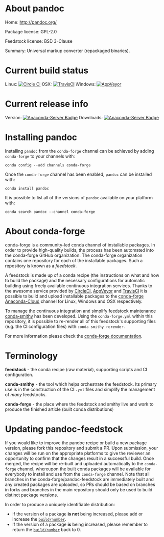 About pandoc
============

Home: http://pandoc.org/

Package license: GPL-2.0

Feedstock license: BSD 3-Clause

Summary: Universal markup converter (repackaged binaries).



Current build status
====================

Linux: [![Circle CI](https://circleci.com/gh/conda-forge/pandoc-feedstock.svg?style=shield)](https://circleci.com/gh/conda-forge/pandoc-feedstock)
OSX: [![TravisCI](https://travis-ci.org/conda-forge/pandoc-feedstock.svg?branch=master)](https://travis-ci.org/conda-forge/pandoc-feedstock)
Windows: [![AppVeyor](https://ci.appveyor.com/api/projects/status/github/conda-forge/pandoc-feedstock?svg=True)](https://ci.appveyor.com/project/conda-forge/pandoc-feedstock/branch/master)

Current release info
====================
Version: [![Anaconda-Server Badge](https://anaconda.org/conda-forge/pandoc/badges/version.svg)](https://anaconda.org/conda-forge/pandoc)
Downloads: [![Anaconda-Server Badge](https://anaconda.org/conda-forge/pandoc/badges/downloads.svg)](https://anaconda.org/conda-forge/pandoc)

Installing pandoc
=================

Installing `pandoc` from the `conda-forge` channel can be achieved by adding `conda-forge` to your channels with:

```
conda config --add channels conda-forge
```

Once the `conda-forge` channel has been enabled, `pandoc` can be installed with:

```
conda install pandoc
```

It is possible to list all of the versions of `pandoc` available on your platform with:

```
conda search pandoc --channel conda-forge
```


About conda-forge
=================

conda-forge is a community-led conda channel of installable packages.
In order to provide high-quality builds, the process has been automated into the
conda-forge GitHub organization. The conda-forge organization contains one repository
for each of the installable packages. Such a repository is known as a *feedstock*.

A feedstock is made up of a conda recipe (the instructions on what and how to build
the package) and the necessary configurations for automatic building using freely
available continuous integration services. Thanks to the awesome service provided by
[CircleCI](https://circleci.com/), [AppVeyor](http://www.appveyor.com/)
and [TravisCI](https://travis-ci.org/) it is possible to build and upload installable
packages to the [conda-forge](https://anaconda.org/conda-forge)
[Anaconda-Cloud](http://docs.anaconda.org/) channel for Linux, Windows and OSX respectively.

To manage the continuous integration and simplify feedstock maintenance
[conda-smithy](http://github.com/conda-forge/conda-smithy) has been developed.
Using the ``conda-forge.yml`` within this repository, it is possible to re-render all of
this feedstock's supporting files (e.g. the CI configuration files) with ``conda smithy rerender``.

For more information please check the [conda-forge documentation](https://conda-forge.org/docs/).

Terminology
===========

**feedstock** - the conda recipe (raw material), supporting scripts and CI configuration.

**conda-smithy** - the tool which helps orchestrate the feedstock.
                   Its primary use is in the construction of the CI ``.yml`` files
                   and simplify the management of *many* feedstocks.

**conda-forge** - the place where the feedstock and smithy live and work to
                  produce the finished article (built conda distributions)


Updating pandoc-feedstock
=========================

If you would like to improve the pandoc recipe or build a new
package version, please fork this repository and submit a PR. Upon submission,
your changes will be run on the appropriate platforms to give the reviewer an
opportunity to confirm that the changes result in a successful build. Once
merged, the recipe will be re-built and uploaded automatically to the
`conda-forge` channel, whereupon the built conda packages will be available for
everybody to install and use from the `conda-forge` channel.
Note that all branches in the conda-forge/pandoc-feedstock are
immediately built and any created packages are uploaded, so PRs should be based
on branches in forks and branches in the main repository should only be used to
build distinct package versions.

In order to produce a uniquely identifiable distribution:
 * If the version of a package **is not** being increased, please add or increase
   the [``build/number``](http://conda.pydata.org/docs/building/meta-yaml.html#build-number-and-string).
 * If the version of a package **is** being increased, please remember to return
   the [``build/number``](http://conda.pydata.org/docs/building/meta-yaml.html#build-number-and-string)
   back to 0.